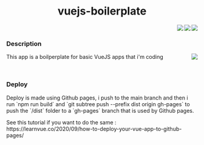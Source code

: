 <h1 align="center">vuejs-boilerplate</h1>
<img align="right" src="https://img.shields.io/github/package-json/v/0xTheOldOne/vuejs-boilerplate?style=for-the-badge" />
<img align="right" src="https://img.shields.io/github/languages/code-size/0xTheOldOne/vuejs-boilerplate?style=for-the-badge" />
<img align="right" src="https://img.shields.io/github/last-commit/0xTheOldOne/vuejs-boilerplate?style=for-the-badge" />

<div class="mb-5">&nbsp;</div>

<h3>Description</h3>
<div>
  <img align="right" src="https://github-readme-stats.vercel.app/api/pin/?username=0xTheOldOne&repo=vuejs-boilerplate" />
  <p>
    This app is a boilperplate for basic VueJS apps that i'm coding</p>
</div>

<div class="mb-5">&nbsp;</div>

<h3>Deploy</h3>
<p>
  Deploy is made using Github pages, i push to the main branch and then i run `npm run build` and `git subtree push --prefix dist origin gh-pages` to push the `/dist` folder to a `gh-pages` branch that is used by Github pages.
</p>
<p>See this tutorial if you want to do the same : https://learnvue.co/2020/09/how-to-deploy-your-vue-app-to-github-pages/</p>
